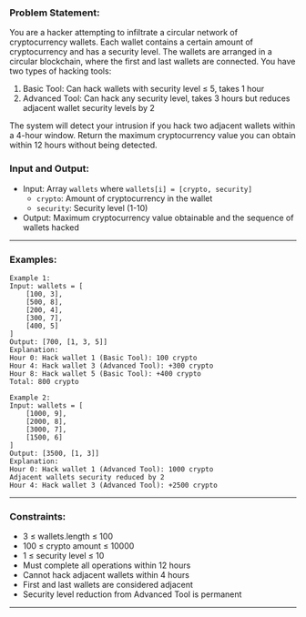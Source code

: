 ### Problem Statement:
You are a hacker attempting to infiltrate a circular network of cryptocurrency wallets. Each wallet contains a certain amount of cryptocurrency and has a security level. The wallets are arranged in a circular blockchain, where the first and last wallets are connected. You have two types of hacking tools:
1. Basic Tool: Can hack wallets with security level ≤ 5, takes 1 hour
2. Advanced Tool: Can hack any security level, takes 3 hours but reduces adjacent wallet security levels by 2

The system will detect your intrusion if you hack two adjacent wallets within a 4-hour window. Return the maximum cryptocurrency value you can obtain within 12 hours without being detected.

### Input and Output:
- Input: Array `wallets` where `wallets[i] = [crypto, security]`
  - `crypto`: Amount of cryptocurrency in the wallet
  - `security`: Security level (1-10)
- Output: Maximum cryptocurrency value obtainable and the sequence of wallets hacked

---
### Examples:
```
Example 1:
Input: wallets = [
    [100, 3],  
    [500, 8],
    [200, 4],
    [300, 7],
    [400, 5]
]
Output: [700, [1, 3, 5]]
Explanation: 
Hour 0: Hack wallet 1 (Basic Tool): 100 crypto
Hour 4: Hack wallet 3 (Advanced Tool): +300 crypto
Hour 8: Hack wallet 5 (Basic Tool): +400 crypto
Total: 800 crypto

Example 2:
Input: wallets = [
    [1000, 9],
    [2000, 8],
    [3000, 7],
    [1500, 6]
]
Output: [3500, [1, 3]]
Explanation: 
Hour 0: Hack wallet 1 (Advanced Tool): 1000 crypto
Adjacent wallets security reduced by 2
Hour 4: Hack wallet 3 (Advanced Tool): +2500 crypto
```

---
### Constraints:
- 3 ≤ wallets.length ≤ 100
- 100 ≤ crypto amount ≤ 10000
- 1 ≤ security level ≤ 10
- Must complete all operations within 12 hours
- Cannot hack adjacent wallets within 4 hours
- First and last wallets are considered adjacent
- Security level reduction from Advanced Tool is permanent

---